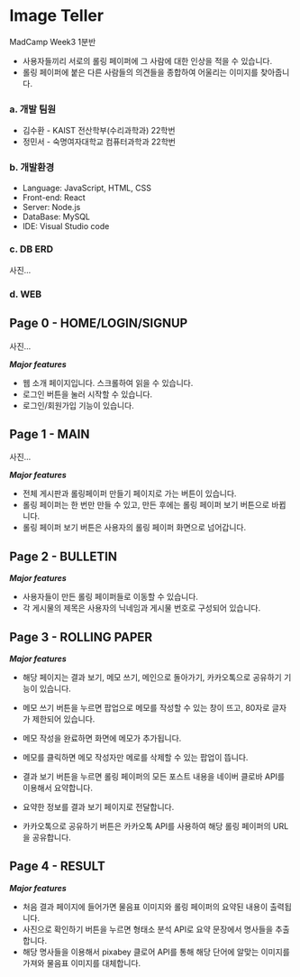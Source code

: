 # Image Teller

MadCamp Week3 1분반 

- 사용자들끼리 서로의 롤링 페이퍼에 그 사람에 대한 인상을 적을 수 있습니다.
- 롤링 페이퍼에 붙은 다른 사람들의 의견들을 종합하여 어울리는 이미지를 찾아줍니다.

### a. 개발 팀원

- 김수환 - KAIST 전산학부(수리과학과) 22학번
- 정민서 - 숙명여자대학교 컴퓨터과학과 22학번

### b. 개발환경

- Language: JavaScript, HTML, CSS
- Front-end: React
- Server: Node.js
- DataBase: MySQL
- IDE: Visual Studio code 

### c. DB ERD
사진...


### d. WEB

## Page 0 - HOME/LOGIN/SIGNUP

사진...

***Major features***

- 웹 소개 페이지입니다. 스크롤하여 읽을 수 있습니다.
- 로그인 버튼을 눌러 시작할 수 있습니다.
- 로그인/회원가입 기능이 있습니다.


## Page 1 - MAIN

사진...

***Major features***

- 전체 게시판과 롤링페이퍼 만들기 페이지로 가는 버튼이 있습니다.
- 롤링 페이퍼는 한 번만 만들 수 있고, 만든 후에는 롤링 페이퍼 보기 버튼으로 바뀝니다.
- 롤링 페이퍼 보기 버튼은 사용자의 롤링 페이퍼 화면으로 넘어갑니다.


## Page 2 - BULLETIN

***Major features***

- 사용자들이 만든 롤링 페이퍼들로 이동할 수 있습니다.
- 각 게시물의 제목은 사용자의 닉네임과 게시물 번호로 구성되어 있습니다.
    

## Page 3 - ROLLING PAPER

***Major features***

- 해당 페이지는 결과 보기, 메모 쓰기, 메인으로 돌아가기, 카카오톡으로 공유하기 기능이 있습니다.
  
- 메모 쓰기 버튼을 누르면 팝업으로 메모를 작성할 수 있는 창이 뜨고, 80자로 글자가 제한되어 있습니다.
- 메모 작성을 완료하면 화면에 메모가 추가됩니다.
- 메모를 클릭하면 메모 작성자만 메로를 삭제할 수 있는 팝업이 뜹니다.

- 결과 보기 버튼을 누르면 롤링 페이퍼의 모든 포스트 내용을 네이버 클로바 API를 이용해서 요약합니다.
- 요약한 정보를 결과 보기 페이지로 전달합니다.

- 카카오톡으로 공유하기 버튼은 카카오톡 API를 사용하여 해당 롤링 페이퍼의 URL을 공유합니다.


## Page 4 - RESULT

***Major features***

- 처음 결과 페이지에 들어가면 물음표 이미지와 롤링 페이퍼의 요약된 내용이 출력됩니다.
- 사진으로 확인하기 버튼을 누르면 형태소 분석 API로 요약 문장에서 명사들을 추출합니다.
- 해당 명사들을 이용해서 pixabey 클로어 API를 통해 해당 단어에 알맞는 이미지를 가져와 물음표 이미지를 대체합니다.
  

